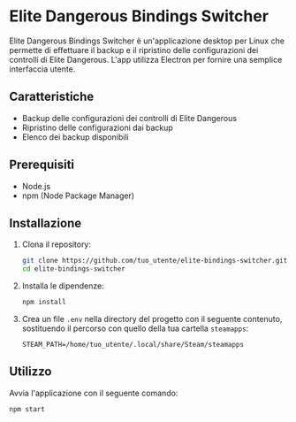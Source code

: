 # Elite Dangerous Bindings Switcher

Elite Dangerous Bindings Switcher è un'applicazione desktop per Linux che permette di effettuare il backup e il ripristino delle configurazioni dei controlli di Elite Dangerous. L'app utilizza Electron per fornire una semplice interfaccia utente.

## Caratteristiche

- Backup delle configurazioni dei controlli di Elite Dangerous
- Ripristino delle configurazioni dai backup
- Elenco dei backup disponibili

## Prerequisiti

- Node.js
- npm (Node Package Manager)

## Installazione

1. Clona il repository:
    ```bash
    git clone https://github.com/tuo_utente/elite-bindings-switcher.git
    cd elite-bindings-switcher
    ```

2. Installa le dipendenze:
    ```bash
    npm install
    ```

3. Crea un file `.env` nella directory del progetto con il seguente contenuto, sostituendo il percorso con quello della tua cartella `steamapps`:
    ```
    STEAM_PATH=/home/tuo_utente/.local/share/Steam/steamapps
    ```

## Utilizzo

Avvia l'applicazione con il seguente comando:
```bash
npm start
